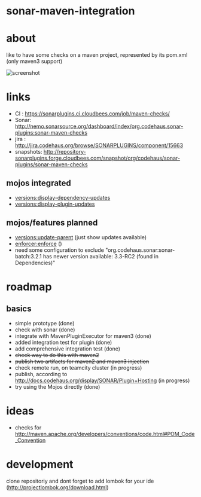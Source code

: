 sonar-maven-integration
=======================


# about #

like to have some checks on a maven project, represented by its pom.xml (only maven3 support)

![screenshot](https://github.com/SonarCommunity/sonar-maven-checks/blob/master/src/main/docs/screenshot.png?raw=true "screenshot")

# links #
* CI   : https://sonarplugins.ci.cloudbees.com/job/maven-checks/
* Sonar: http://nemo.sonarsource.org/dashboard/index/org.codehaus.sonar-plugins:sonar-maven-checks
* jira : http://jira.codehaus.org/browse/SONARPLUGINS/component/15663
* snapshots: http://repository-sonarplugins.forge.cloudbees.com/snapshot/org/codehaus/sonar-plugins/sonar-maven-checks

## mojos integrated ##

* [versions:display-dependency-updates](http://mojo.codehaus.org/versions-maven-plugin/display-dependency-updates-mojo.html)
* [versions:display-plugin-updates](http://mojo.codehaus.org/versions-maven-plugin/display-plugin-updates-mojo.html)

## mojos/features planned ##
* [versions:update-parent](http://mojo.codehaus.org/versions-maven-plugin/update-parent-mojo.html) (just show updates available)
* [enforcer:enforce](http://maven.apache.org/plugins/maven-enforcer-plugin/enforce-mojo.html) ()
* need some configuration to exclude "org.codehaus.sonar:sonar-batch:3.2.1 has newer version available: 3.3-RC2 (found in Dependencies)"

# roadmap #

## basics ##
* simple prototype (done)
* check with sonar (done)
* integrate with MavenPluginExecutor for maven3 (done)
* added integration test for plugin (done)
* add comprehensive integration test (done)
* <del>check way to do this with maven2</del>
* <del>publish two artifacts for maven2 and maven3 injection</del>
* check remote run, on teamcity cluster (in progress)
* publish, according to http://docs.codehaus.org/display/SONAR/Plugin+Hosting (in progress)
* try using the Mojos directly (done)

# ideas #
* checks for http://maven.apache.org/developers/conventions/code.html#POM_Code_Convention

# development #
clone repositoriy and dont forget to add lombok for your ide (http://projectlombok.org/download.html)